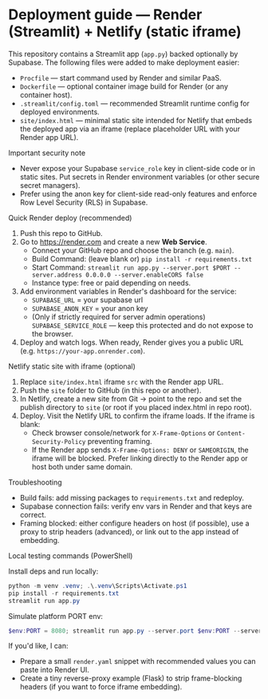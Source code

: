 # Deployment guide — Render (Streamlit) + Netlify (static iframe)

This repository contains a Streamlit app (`app.py`) backed optionally by Supabase. The following files were added to make deployment easier:

- `Procfile` — start command used by Render and similar PaaS.
- `Dockerfile` — optional container image build for Render (or any container host).
- `.streamlit/config.toml` — recommended Streamlit runtime config for deployed environments.
- `site/index.html` — minimal static site intended for Netlify that embeds the deployed app via an iframe (replace placeholder URL with your Render app URL).

Important security note
- Never expose your Supabase `service_role` key in client-side code or in static sites. Put secrets in Render environment variables (or other secure secret managers).
- Prefer using the anon key for client-side read-only features and enforce Row Level Security (RLS) in Supabase.

Quick Render deploy (recommended)

1. Push this repo to GitHub.
2. Go to https://render.com and create a new **Web Service**.
   - Connect your GitHub repo and choose the branch (e.g. `main`).
   - Build Command: (leave blank or) `pip install -r requirements.txt`
   - Start Command: `streamlit run app.py --server.port $PORT --server.address 0.0.0.0 --server.enableCORS false`
   - Instance type: free or paid depending on needs.
3. Add environment variables in Render's dashboard for the service:
   - `SUPABASE_URL` = your supabase url
   - `SUPABASE_ANON_KEY` = your anon key
   - (Only if strictly required for server admin operations) `SUPABASE_SERVICE_ROLE` — keep this protected and do not expose to the browser.
4. Deploy and watch logs. When ready, Render gives you a public URL (e.g. `https://your-app.onrender.com`).

Netlify static site with iframe (optional)

1. Replace `site/index.html` iframe `src` with the Render app URL.
2. Push the `site` folder to GitHub (in this repo or another).
3. In Netlify, create a new site from Git -> point to the repo and set the publish directory to `site` (or root if you placed index.html in repo root).
4. Deploy. Visit the Netlify URL to confirm the iframe loads. If the iframe is blank:
   - Check browser console/network for `X-Frame-Options` or `Content-Security-Policy` preventing framing.
   - If the Render app sends `X-Frame-Options: DENY` or `SAMEORIGIN`, the iframe will be blocked. Prefer linking directly to the Render app or host both under same domain.

Troubleshooting
- Build fails: add missing packages to `requirements.txt` and redeploy.
- Supabase connection fails: verify env vars in Render and that keys are correct.
- Framing blocked: either configure headers on host (if possible), use a proxy to strip headers (advanced), or link out to the app instead of embedding.

Local testing commands (PowerShell)

Install deps and run locally:

```powershell
python -m venv .venv; .\.venv\Scripts\Activate.ps1
pip install -r requirements.txt
streamlit run app.py
```

Simulate platform PORT env:

```powershell
$env:PORT = 8080; streamlit run app.py --server.port $env:PORT --server.address 0.0.0.0
```

If you'd like, I can:
- Prepare a small `render.yaml` snippet with recommended values you can paste into Render UI.
- Create a tiny reverse-proxy example (Flask) to strip frame-blocking headers (if you want to force iframe embedding).
